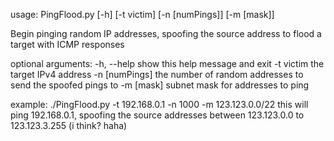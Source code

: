usage: PingFlood.py [-h] [-t victim] [-n [numPings]] [-m [mask]]

Begin pinging random IP addresses, spoofing the source address to flood a
target with ICMP responses

optional arguments:
  -h, --help     show this help message and exit
  -t victim      the target IPv4 address
  -n [numPings]  the number of random addresses to send the spoofed pings to
  -m [mask]      subnet mask for addresses to ping


example:  ./PingFlood.py -t 192.168.0.1 -n 1000 -m 123.123.0.0/22
this will ping 192.168.0.1, spoofing the source addresses between 123.123.0.0 to 123.123.3.255 (i think? haha)

